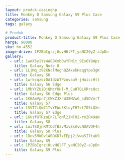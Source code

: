 ```yaml
---
layout: produk-casinghp
title: Monkey D Samsung Galaxy S9 Plus Case
categories: samsung
tags: galaxy

# Produk
product-title: Monkey D Samsung Galaxy S9 Plus Case
harga: 90000
sku: hn-4552
image-drive: 1PZBbIgrzj0uvH6lFT_yaNC20yZ-aJpDn
gallery:
  - url: 1wmX5yiYz4AE8Xmb0wYFN1t_9IsOY8Wps
    title: Galaxy Note 8
  - url: 1LjMq_z92KNclMughQZAxekHaqgYpe3gK
    title: Galaxy S6
  - url: 1wrkcqzoz0AIdzWTPzovauV-jHuiccHtt
    title: Galaxy S6 Edge
  - url: 1MbYYZUiDjQMcYUHl-M_Cu8TQLXRrzQcc
    title: Galaxy S6 Edge Plus
  - url: 1K6AmVpn7jCWxZJX-W38MVwG_sd5DVnrT
    title: Galaxy S7
  - url: 1SVT7iQm71TvYEWu3KtuyTH7zt705iQXn
    title: Galaxy S7 Edge
  - url: 1KUsfUTRzuEn7LTqNl2JNFUi-roZR49aN
    title: Galaxy S8
  - url: 1uiTSOjnKMtO3fBzvMxvSxAvLNUAVOF4n
    title: Galaxy S8 Plus
  - url: 1Dev5MWOv1ABQXD7xEEpj2iVwaSI7taK9
    title: Galaxy S9
  - url: 1PZBbIgrzj0uvH6lFT_yaNC20yZ-aJpDn
    title: Galaxy S9 Plus
---
```

